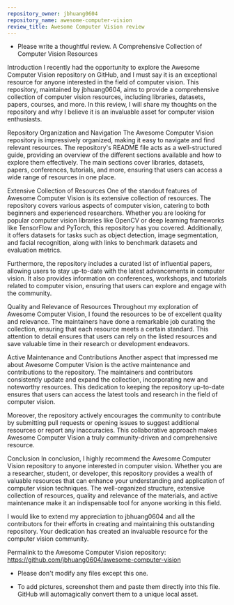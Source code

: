 ```yaml
---
repository_owner: jbhuang0604
repository_name: awesome-computer-vision
review_title: Awesome Computer Vision review
---
```

- Please write a thoughtful review.
A Comprehensive Collection of Computer Vision Resources

Introduction
I recently had the opportunity to explore the Awesome Computer Vision repository on GitHub, and I must say it is an exceptional resource for anyone interested in the field of computer vision. This repository, maintained by jbhuang0604, aims to provide a comprehensive collection of computer vision resources, including libraries, datasets, papers, courses, and more. In this review, I will share my thoughts on the repository and why I believe it is an invaluable asset for computer vision enthusiasts.

Repository Organization and Navigation
The Awesome Computer Vision repository is impressively organized, making it easy to navigate and find relevant resources. The repository's README file acts as a well-structured guide, providing an overview of the different sections available and how to explore them effectively. The main sections cover libraries, datasets, papers, conferences, tutorials, and more, ensuring that users can access a wide range of resources in one place.

Extensive Collection of Resources
One of the standout features of Awesome Computer Vision is its extensive collection of resources. The repository covers various aspects of computer vision, catering to both beginners and experienced researchers. Whether you are looking for popular computer vision libraries like OpenCV or deep learning frameworks like TensorFlow and PyTorch, this repository has you covered. Additionally, it offers datasets for tasks such as object detection, image segmentation, and facial recognition, along with links to benchmark datasets and evaluation metrics.

Furthermore, the repository includes a curated list of influential papers, allowing users to stay up-to-date with the latest advancements in computer vision. It also provides information on conferences, workshops, and tutorials related to computer vision, ensuring that users can explore and engage with the community.

Quality and Relevance of Resources
Throughout my exploration of Awesome Computer Vision, I found the resources to be of excellent quality and relevance. The maintainers have done a remarkable job curating the collection, ensuring that each resource meets a certain standard. This attention to detail ensures that users can rely on the listed resources and save valuable time in their research or development endeavors.

Active Maintenance and Contributions
Another aspect that impressed me about Awesome Computer Vision is the active maintenance and contributions to the repository. The maintainers and contributors consistently update and expand the collection, incorporating new and noteworthy resources. This dedication to keeping the repository up-to-date ensures that users can access the latest tools and research in the field of computer vision.

Moreover, the repository actively encourages the community to contribute by submitting pull requests or opening issues to suggest additional resources or report any inaccuracies. This collaborative approach makes Awesome Computer Vision a truly community-driven and comprehensive resource.

Conclusion
In conclusion, I highly recommend the Awesome Computer Vision repository to anyone interested in computer vision. Whether you are a researcher, student, or developer, this repository provides a wealth of valuable resources that can enhance your understanding and application of computer vision techniques. The well-organized structure, extensive collection of resources, quality and relevance of the materials, and active maintenance make it an indispensable tool for anyone working in this field.

I would like to extend my appreciation to jbhuang0604 and all the contributors for their efforts in creating and maintaining this outstanding repository. Your dedication has created an invaluable resource for the computer vision community.

Permalink to the Awesome Computer Vision repository: https://github.com/jbhuang0604/awesome-computer-vision

- Please don't modify any files except this one.

- To add pictures, screenshot them and paste them directly into this file.  GitHub will automagically convert them to a unique local asset.
